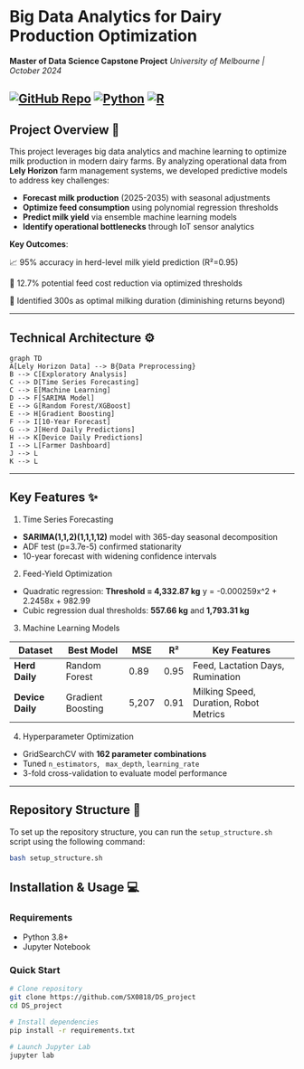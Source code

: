 # Big Data Analytics for Dairy Production Optimization

**Master of Data Science Capstone Project**
*University of Melbourne | October 2024*

[![GitHub Repo](https://img.shields.io/badge/View%20on%20GitHub-Repository-blue?logo=github)](https://github.com/SX0818/DS_project) 
[![Python](https://img.shields.io/badge/Python-3776AB?style=for-the-badge&logo=python&logoColor=white)](#) [![R](https://img.shields.io/badge/R-276DC3?style=for-the-badge&logo=r&logoColor=white)](#)
---

## Project Overview 🐄

This project leverages big data analytics and machine learning to optimize milk production in modern dairy farms. By analyzing operational data from **Lely Horizon** farm management systems, we developed predictive models to address key challenges:

- **Forecast milk production** (2025-2035) with seasonal adjustments
- **Optimize feed consumption** using polynomial regression thresholds
- **Predict milk yield** via ensemble machine learning models
- **Identify operational bottlenecks** through IoT sensor analytics

**Key Outcomes**:

📈 95% accuracy in herd-level milk yield prediction (R²=0.95)

🌾 12.7% potential feed cost reduction via optimized thresholds

🔄 Identified 300s as optimal milking duration (diminishing returns beyond)

---

## Technical Architecture ⚙️

```mermaid
graph TD
A[Lely Horizon Data] --> B{Data Preprocessing}
B --> C[Exploratory Analysis]
C --> D[Time Series Forecasting]
C --> E[Machine Learning]
D --> F[SARIMA Model]
E --> G[Random Forest/XGBoost]
E --> H[Gradient Boosting]
F --> I[10-Year Forecast]
G --> J[Herd Daily Predictions]
H --> K[Device Daily Predictions]
I --> L[Farmer Dashboard]
J --> L
K --> L
```

---

## Key Features ✨

1. Time Series Forecasting

- **SARIMA(1,1,2)(1,1,1,12)** model with 365-day seasonal decomposition
- ADF test (p=3.7e-5) confirmed stationarity
- 10-year forecast with widening confidence intervals

2. Feed-Yield Optimization

- Quadratic regression: **Threshold = 4,332.87 kg**
  y = -0.000259x^2 + 2.2458x + 982.99
- Cubic regression dual thresholds: **557.66 kg** and **1,793.31 kg**

3. Machine Learning Models

| Dataset                | Best Model        | MSE   | R²  | Key Features                           |
| ---------------------- | ----------------- | ----- | ---- | -------------------------------------- |
| **Herd Daily**   | Random Forest     | 0.89  | 0.95 | Feed, Lactation Days, Rumination       |
| **Device Daily** | Gradient Boosting | 5,207 | 0.91 | Milking Speed, Duration, Robot Metrics |

4. Hyperparameter Optimization

- GridSearchCV with **162 parameter combinations**
- Tuned `n_estimators`, ` max_depth`, `learning_rate`
- 3-fold cross-validation to evaluate model performance

---

## Repository Structure 📂

To set up the repository structure, you can run the `setup_structure.sh` script using the following command:

```bash
bash setup_structure.sh
```

## Installation & Usage 💻

### Requirements

- Python 3.8+
- Jupyter Notebook

### Quick Start

```bash
# Clone repository
git clone https://github.com/SX0818/DS_project
cd DS_project

# Install dependencies
pip install -r requirements.txt

# Launch Jupyter Lab
jupyter lab
```
